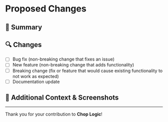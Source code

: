 # Proposed Changes

## 📌 Summary

<!-- Provide a short description of the changes introduced in this Pull Request. -->

## 🔍 Changes

<!-- List major changes made in this PR. Mark with x -->

- [ ] Bug fix (non-breaking change that fixes an issue)
- [ ] New feature (non-breaking change that adds functionality)
- [ ] Breaking change (fix or feature that would cause existing functionality to not work as expected)
- [ ] Documentation update

## 📝 Additional Context & Screenshots

<!-- Add notes screenshots to help illustrate your changes, if applicable. -->

---

Thank you for your contribution to **Chop Logic**!
